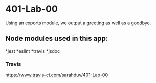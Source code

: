 # 401-Lab-00

Using an exports module, we output a greeting as well as a goodbye.

## Node modules used in this app:

*jest
*eslint
*travis
*jsdoc

### Travis
https://www.travis-ci.com/sarahduv/401-Lab-00



